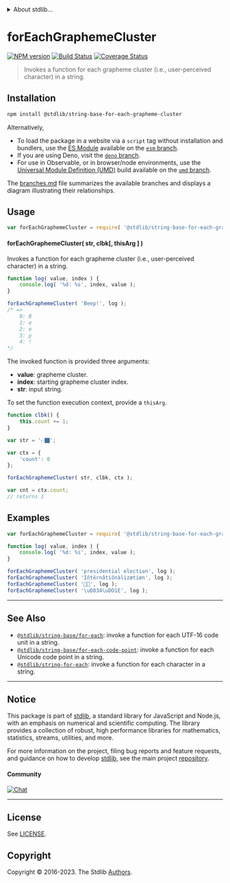 <!--

@license Apache-2.0

Copyright (c) 2023 The Stdlib Authors.

Licensed under the Apache License, Version 2.0 (the "License");
you may not use this file except in compliance with the License.
You may obtain a copy of the License at

   http://www.apache.org/licenses/LICENSE-2.0

Unless required by applicable law or agreed to in writing, software
distributed under the License is distributed on an "AS IS" BASIS,
WITHOUT WARRANTIES OR CONDITIONS OF ANY KIND, either express or implied.
See the License for the specific language governing permissions and
limitations under the License.

-->


<details>
  <summary>
    About stdlib...
  </summary>
  <p>We believe in a future in which the web is a preferred environment for numerical computation. To help realize this future, we've built stdlib. stdlib is a standard library, with an emphasis on numerical and scientific computation, written in JavaScript (and C) for execution in browsers and in Node.js.</p>
  <p>The library is fully decomposable, being architected in such a way that you can swap out and mix and match APIs and functionality to cater to your exact preferences and use cases.</p>
  <p>When you use stdlib, you can be absolutely certain that you are using the most thorough, rigorous, well-written, studied, documented, tested, measured, and high-quality code out there.</p>
  <p>To join us in bringing numerical computing to the web, get started by checking us out on <a href="https://github.com/stdlib-js/stdlib">GitHub</a>, and please consider <a href="https://opencollective.com/stdlib">financially supporting stdlib</a>. We greatly appreciate your continued support!</p>
</details>

# forEachGraphemeCluster

[![NPM version][npm-image]][npm-url] [![Build Status][test-image]][test-url] [![Coverage Status][coverage-image]][coverage-url] <!-- [![dependencies][dependencies-image]][dependencies-url] -->

> Invokes a function for each grapheme cluster (i.e., user-perceived character) in a string.

<!-- Section to include introductory text. Make sure to keep an empty line after the intro `section` element and another before the `/section` close. -->

<section class="intro">

</section>

<!-- /.intro -->

<!-- Package usage documentation. -->

<section class="installation">

## Installation

```bash
npm install @stdlib/string-base-for-each-grapheme-cluster
```

Alternatively,

-   To load the package in a website via a `script` tag without installation and bundlers, use the [ES Module][es-module] available on the [`esm` branch][esm-url].
-   If you are using Deno, visit the [`deno` branch][deno-url].
-   For use in Observable, or in browser/node environments, use the [Universal Module Definition (UMD)][umd] build available on the [`umd` branch][umd-url].

The [branches.md][branches-url] file summarizes the available branches and displays a diagram illustrating their relationships.

</section>

<section class="usage">

## Usage

```javascript
var forEachGraphemeCluster = require( '@stdlib/string-base-for-each-grapheme-cluster' );
```

#### forEachGraphemeCluster( str, clbk\[, thisArg ] )

Invokes a function for each grapheme cluster (i.e., user-perceived character) in a string.

```javascript
function log( value, index ) {
    console.log( '%d: %s', index, value );
}

forEachGraphemeCluster( 'Beep!', log );
/* =>
    0: B
    1: e
    2: e
    3: p
    4: !
*/
```

The invoked function is provided three arguments:

-   **value**: grapheme cluster.
-   **index**: starting grapheme cluster index.
-   **str**: input string.

To set the function execution context, provide a `thisArg`.

```javascript
function clbk() {
    this.count += 1;
}

var str = '👉🏿';

var ctx = {
    'count': 0
};

forEachGraphemeCluster( str, clbk, ctx );

var cnt = ctx.count;
// returns 1
```

</section>

<!-- /.usage -->

<!-- Package usage notes. Make sure to keep an empty line after the `section` element and another before the `/section` close. -->

<section class="notes">

</section>

<!-- /.notes -->

<!-- Package usage examples. -->

<section class="examples">

## Examples

<!-- eslint no-undef: "error" -->

```javascript
var forEachGraphemeCluster = require( '@stdlib/string-base-for-each-grapheme-cluster' );

function log( value, index ) {
    console.log( '%d: %s', index, value );
}

forEachGraphemeCluster( 'presidential election', log );
forEachGraphemeCluster( 'Iñtërnâtiônàlizætiøn', log );
forEachGraphemeCluster( '🌷🍕', log );
forEachGraphemeCluster( '\uD834\uDD1E', log );
```

</section>

<!-- /.examples -->

<!-- Section to include cited references. If references are included, add a horizontal rule *before* the section. Make sure to keep an empty line after the `section` element and another before the `/section` close. -->

<section class="references">

</section>

<!-- /.references -->

<!-- Section for related `stdlib` packages. Do not manually edit this section, as it is automatically populated. -->

<section class="related">

* * *

## See Also

-   <span class="package-name">[`@stdlib/string-base/for-each`][@stdlib/string/base/for-each]</span><span class="delimiter">: </span><span class="description">invoke a function for each UTF-16 code unit in a string.</span>
-   <span class="package-name">[`@stdlib/string-base/for-each-code-point`][@stdlib/string/base/for-each-code-point]</span><span class="delimiter">: </span><span class="description">invoke a function for each Unicode code point in a string.</span>
-   <span class="package-name">[`@stdlib/string-for-each`][@stdlib/string/for-each]</span><span class="delimiter">: </span><span class="description">invoke a function for each character in a string.</span>

</section>

<!-- /.related -->

<!-- Section for all links. Make sure to keep an empty line after the `section` element and another before the `/section` close. -->


<section class="main-repo" >

* * *

## Notice

This package is part of [stdlib][stdlib], a standard library for JavaScript and Node.js, with an emphasis on numerical and scientific computing. The library provides a collection of robust, high performance libraries for mathematics, statistics, streams, utilities, and more.

For more information on the project, filing bug reports and feature requests, and guidance on how to develop [stdlib][stdlib], see the main project [repository][stdlib].

#### Community

[![Chat][chat-image]][chat-url]

---

## License

See [LICENSE][stdlib-license].


## Copyright

Copyright &copy; 2016-2023. The Stdlib [Authors][stdlib-authors].

</section>

<!-- /.stdlib -->

<!-- Section for all links. Make sure to keep an empty line after the `section` element and another before the `/section` close. -->

<section class="links">

[npm-image]: http://img.shields.io/npm/v/@stdlib/string-base-for-each-grapheme-cluster.svg
[npm-url]: https://npmjs.org/package/@stdlib/string-base-for-each-grapheme-cluster

[test-image]: https://github.com/stdlib-js/string-base-for-each-grapheme-cluster/actions/workflows/test.yml/badge.svg?branch=main
[test-url]: https://github.com/stdlib-js/string-base-for-each-grapheme-cluster/actions/workflows/test.yml?query=branch:main

[coverage-image]: https://img.shields.io/codecov/c/github/stdlib-js/string-base-for-each-grapheme-cluster/main.svg
[coverage-url]: https://codecov.io/github/stdlib-js/string-base-for-each-grapheme-cluster?branch=main

<!--

[dependencies-image]: https://img.shields.io/david/stdlib-js/string-base-for-each-grapheme-cluster.svg
[dependencies-url]: https://david-dm.org/stdlib-js/string-base-for-each-grapheme-cluster/main

-->

[chat-image]: https://img.shields.io/gitter/room/stdlib-js/stdlib.svg
[chat-url]: https://app.gitter.im/#/room/#stdlib-js_stdlib:gitter.im

[stdlib]: https://github.com/stdlib-js/stdlib

[stdlib-authors]: https://github.com/stdlib-js/stdlib/graphs/contributors

[umd]: https://github.com/umdjs/umd
[es-module]: https://developer.mozilla.org/en-US/docs/Web/JavaScript/Guide/Modules

[deno-url]: https://github.com/stdlib-js/string-base-for-each-grapheme-cluster/tree/deno
[umd-url]: https://github.com/stdlib-js/string-base-for-each-grapheme-cluster/tree/umd
[esm-url]: https://github.com/stdlib-js/string-base-for-each-grapheme-cluster/tree/esm
[branches-url]: https://github.com/stdlib-js/string-base-for-each-grapheme-cluster/blob/main/branches.md

[stdlib-license]: https://raw.githubusercontent.com/stdlib-js/string-base-for-each-grapheme-cluster/main/LICENSE

<!-- <related-links> -->

[@stdlib/string/base/for-each]: https://github.com/stdlib-js/string-base-for-each

[@stdlib/string/base/for-each-code-point]: https://github.com/stdlib-js/string-base-for-each-code-point

[@stdlib/string/for-each]: https://github.com/stdlib-js/string-for-each

<!-- </related-links> -->

</section>

<!-- /.links -->
